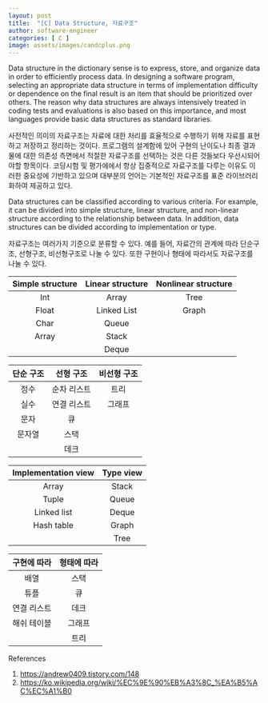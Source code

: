 ```yaml
---
layout: post
title:  "[C] Data Structure, 자료구조"
author: software-engineer
categories: [ C ]
image: assets/images/candcplus.png
---
```


Data structure in the dictionary sense is to express, store, and organize data in order to efficiently process data. In designing a software program, selecting an appropriate data structure in terms of implementation difficulty or dependence on the final result is an item that should be prioritized over others. The reason why data structures are always intensively treated in coding tests and evaluations is also based on this importance, and most languages provide basic data structures as standard libraries.


사전적인 의미의 자료구조는 자료에 대한 처리를 효율적으로 수행하기 위해 자료를 표현하고 저장하고 정리하는 것이다. 프로그램의 설계함에 있어 구현의 난이도나 최종 결과물에 대한 의존성 측면에서  적절한 자료구조를 선택하는 것은 다른 것들보다 우선시되어야할 항목이다. 코딩시험 및 평가에에서 항상 집중적으로 자료구조를 다루는 이유도 이러한 중요성에 기반하고 있으며 대부분의 언어는 기본적인 자료구조를 표준 라이브러리화하여 제공하고 있다. 


Data structures can be classified according to various criteria. For example, it can be divided into simple structure, linear structure, and non-linear structure according to the relationship between data. In addition, data structures can be divided according to implementation or type.


자료구조는 여러가지 기준으로 분류할 수 있다. 예를 들어, 자료간의 관계에 따라 단순구조, 선형구조, 비선형구조로 나눌 수 있다. 또한 구현이나 형태에 따라서도 자료구조를 나눌 수 있다. 


|Simple structure | Linear structure | Nonlinear structure |
|:---:   |:---:   | :---:   | 
| Int | Array | Tree | 
| Float | Linked List | Graph |
| Char | Queue | |
| Array | Stack | |
| | Deque | |



|단순 구조 | 선형 구조 | 비선형 구조 |
|:---:   |:---:   | :---:   | 
| 정수 | 순차 리스트 | 트리 | 
| 실수 | 연결 리스트 | 그래프 |
| 문자 | 큐 | |
| 문자열 | 스택 | |
| | 데크 | |



| Implementation view | Type view | 
|:---:   |:---:   |
| Array | Stack |
| Tuple | Queue |
| Linked list | Deque|
| Hash table | Graph |
|  | Tree |



| 구현에 따라 | 형태에 따라 | 
|:---:   |:---:   |
| 배열 | 스택 |
| 튜플 | 큐 |
| 연결 리스트 | 데크|
| 해쉬 테이블 | 그래프 |
|  | 트리 |



References 
1. https://andrew0409.tistory.com/148
2. https://ko.wikipedia.org/wiki/%EC%9E%90%EB%A3%8C_%EA%B5%AC%EC%A1%B0